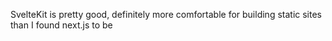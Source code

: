 SvelteKit is pretty good, definitely more comfortable for building static sites than I found next.js to be